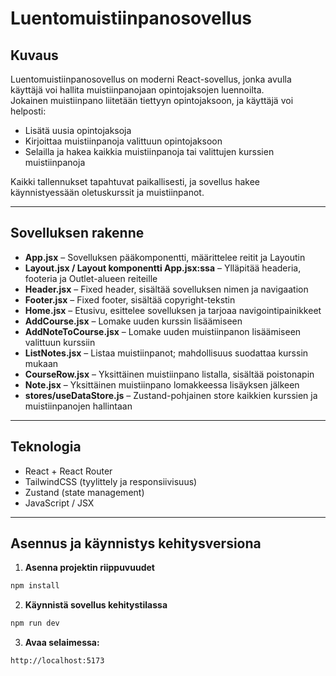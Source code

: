 # Luentomuistiinpanosovellus

## Kuvaus

Luentomuistiinpanosovellus on moderni React-sovellus, jonka avulla käyttäjä voi hallita muistiinpanojaan opintojaksojen luennoilta.  
Jokainen muistiinpano liitetään tiettyyn opintojaksoon, ja käyttäjä voi helposti:

- Lisätä uusia opintojaksoja
- Kirjoittaa muistiinpanoja valittuun opintojaksoon
- Selailla ja hakea kaikkia muistiinpanoja tai valittujen kurssien muistiinpanoja

Kaikki tallennukset tapahtuvat paikallisesti, ja sovellus hakee käynnistyessään oletuskurssit ja muistiinpanot.

---

## Sovelluksen rakenne

- **App.jsx** – Sovelluksen pääkomponentti, määrittelee reitit ja Layoutin
- **Layout.jsx / Layout komponentti App.jsx:ssa** – Ylläpitää headeria, footeria ja Outlet-alueen reiteille
- **Header.jsx** – Fixed header, sisältää sovelluksen nimen ja navigaation
- **Footer.jsx** – Fixed footer, sisältää copyright-tekstin
- **Home.jsx** – Etusivu, esittelee sovelluksen ja tarjoaa navigointipainikkeet
- **AddCourse.jsx** – Lomake uuden kurssin lisäämiseen
- **AddNoteToCourse.jsx** – Lomake uuden muistiinpanon lisäämiseen valittuun kurssiin
- **ListNotes.jsx** – Listaa muistiinpanot; mahdollisuus suodattaa kurssin mukaan
- **CourseRow.jsx** – Yksittäinen muistiinpano listalla, sisältää poistonapin
- **Note.jsx** – Yksittäinen muistiinpano lomakkeessa lisäyksen jälkeen
- **stores/useDataStore.js** – Zustand-pohjainen store kaikkien kurssien ja muistiinpanojen hallintaan

---

## Teknologia

- React + React Router
- TailwindCSS (tyylittely ja responsiivisuus)
- Zustand (state management)
- JavaScript / JSX

---

## Asennus ja käynnistys kehitysversiona

1. **Asenna projektin riippuvuudet**

```bash
npm install
```

2. **Käynnistä sovellus kehitystilassa**

```bash
npm run dev
```

3. **Avaa selaimessa:**

```bash
http://localhost:5173
```
